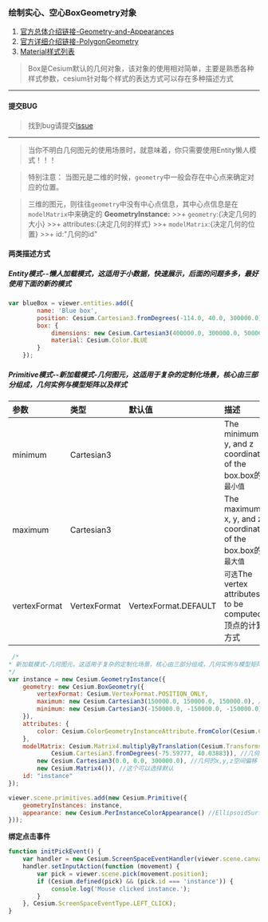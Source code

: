 ### 绘制实心、空心BoxGeometry对象

1. [官方总体介绍链接-Geometry-and-Appearances](https://cesiumjs.org/tutorials/Geometry-and-Appearances/)
2. [官方详细介绍链接-PolygonGeometry](https://cesiumjs.org/Cesium/Build/Documentation/BoxGeometry.html)
3. [Material样式列表](https://cesiumjs.org/Cesium/Build/Documentation/Material.html)

> Box是Cesium默认的几何对象，该对象的使用相对简单，主要是熟悉各种样式参数，cesium针对每个样式的表达方式可以存在多种描述方式

---

#### 提交BUG
> 找到bug请提交[issue](https://github.com/ParnDeedlit/WebClient-Cesium/issues)

---

> 当你不明白几何图元的使用场景时，就意味着，你只需要使用Entity懒人模式！！！

> 特别注意： 当图元是二维的时候，`geometry`中一般会存在中心点来确定对应的位置。

> 三维的图元，则往往`geometry`中没有中心点信息，其中心点信息是在`modelMatrix`中来确定的
> **GeometryInstance:**
    >>+ `geometry`:{决定几何的大小}
    >>+ attributes:{决定几何的样式}
    >>+ `modelMatrix`:{决定几何的位置}
    >>+  id:"几何的id"


#### 两类描述方式
##### Entity模式--懒人加载模式，这适用于小数据，快速展示，后面的问题多多，最好使用下面的新的模式

~~~ javascript
var blueBox = viewer.entities.add({
        name: 'Blue box',
        position: Cesium.Cartesian3.fromDegrees(-114.0, 40.0, 300000.0),
        box: {
            dimensions: new Cesium.Cartesian3(400000.0, 300000.0, 500000.0),
            material: Cesium.Color.BLUE
        }
    });
~~~


##### Primitive模式--新加载模式-几何图元，这适用于复杂的定制化场景，核心由三部分组成，几何实例与模型矩阵以及样式

|参数|类型|默认值|描述|
|:---|:---|:---|:---|
|minimum|Cartesian3||The minimum x, y, and z coordinates of the box.box的`最小值`|
|maximum|Cartesian3||The maximum x, y, and z coordinates of the box.box的`最大值`|
|vertexFormat|VertexFormat|VertexFormat.DEFAULT|`可选`The vertex attributes to be computed.顶点的计算方式|

~~~ javascript
 /*
* 新加载模式-几何图元，这适用于复杂的定制化场景，核心由三部分组成，几何实例与模型矩阵以及样式
*/
var instance = new Cesium.GeometryInstance({
    geometry: new Cesium.BoxGeometry({
        vertexFormat: Cesium.VertexFormat.POSITION_ONLY,
        maximum: new Cesium.Cartesian3(150000.0, 150000.0, 150000.0), //x y z最大值，决定不同可视域下几何大小
        minimum: new Cesium.Cartesian3(-150000.0, -150000.0, -150000.0) //x y z最小值，决定不同可视域下几何大小
    }),
    attributes: {
        color: Cesium.ColorGeometryInstanceAttribute.fromColor(Cesium.Color.BLUE)
    },
    modelMatrix: Cesium.Matrix4.multiplyByTranslation(Cesium.Transforms.eastNorthUpToFixedFrame(
            Cesium.Cartesian3.fromDegrees(-75.59777, 40.03883)), //几何的空间位置
        new Cesium.Cartesian3(0.0, 0.0, 300000.0), //几何的x,y,z空间偏移
        new Cesium.Matrix4()), //这个可以选择默认
    id: "instance"
});

viewer.scene.primitives.add(new Cesium.Primitive({
    geometryInstances: instance,
    appearance: new Cesium.PerInstanceColorAppearance() //EllipsoidSurfaceAppearance/PerInstanceColorAppearance请区分使用场景
}));
~~~

**绑定点击事件**
~~~ javascript
function initPickEvent() {
    var handler = new Cesium.ScreenSpaceEventHandler(viewer.scene.canvas);
    handler.setInputAction(function (movement) {
        var pick = viewer.scene.pick(movement.position);
        if (Cesium.defined(pick) && (pick.id === 'instance')) {
            console.log('Mouse clicked instance.');
        }
    }, Cesium.ScreenSpaceEventType.LEFT_CLICK);
}
~~~



